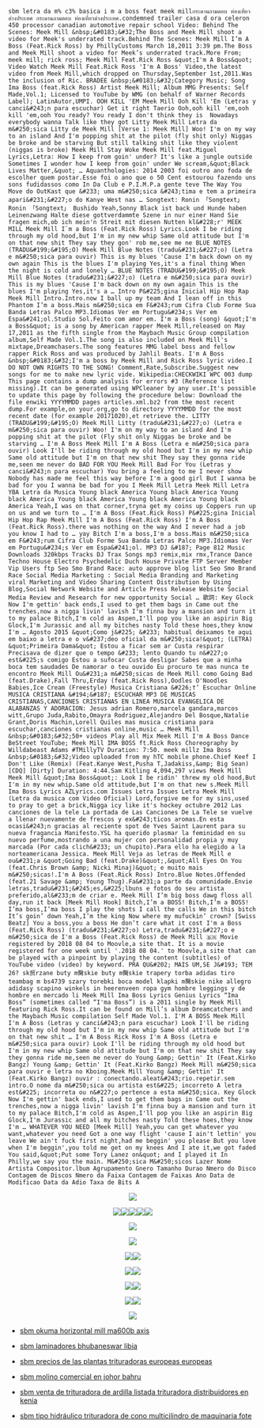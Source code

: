 
```
sbm letra da m% c3% basica i m a boss feat meek millกระดานถามตอบ ท่องเที่ยวต่างประเทศ กระดานถามตอบ ท่องเที่ยวต่างประเทศ.condemned trailer casa d ora celeron 450 processor canadian automotive repair school Video: Behind The Scenes: Meek Mill &nbsp;&#0183;&#32;The Boss and Meek Mill shoot a video for Meek's underrated track.Behind The Scenes: Meek Mill I’m A Boss (Feat.Rick Ross) by PhillyCustoms March 18,2011 3:39 pm.The Boss and Meek Mill shoot a video for Meek’s underrated track.More From; meek mill; rick ross; Meek Mill Feat.Rick Ross &quot;I'm A Boss&quot; Video Watch Meek Mill Feat.Rick Ross 'I'm A Boss' Video,the latest video from Meek Mill,which dropped on Thursday,September 1st,2011.Was the inclusion of Ric. BRADEE &nbsp;&#0183;&#32;Category Music; Song Ima Boss (feat.Rick Ross) Artist Meek Mill; Album MMG Presents: Self Made,Vol.1; Licensed to YouTube by WMG (on behalf of Warner Records Label); LatinAutor,UMPI. OOH KILL 'EM Meek Mill Ooh Kill 'Em (Letras y canci&#243;n para escuchar) Get it right Taerio Ooh,ooh kill 'em,ooh kill 'em,ooh You ready? You ready I don't think they is  Nowadays everybody wanna Talk like they got Litty Meek Mill Letra da m&#250;sica Litty de Meek Mill [Verse 1: Meek Mill] Woo! I'm on my way to an island And I'm popping shit at the pilot (fly shit only) Niggas be broke and be starving But still talking shit like they violent (niggas is broke) Meek Mill Stay Woke Meek Mill feat.Miguel Lyrics,Letra: How I keep from goin' under? It's like a jungle outside Sometimes I wonder how I keep from goin' under We scream,&quot;Black Lives Matter,&quot; … Aquanthologies: 2014 2003 foi outro ano foda de escolher quem postar.Esse foi o ano que o 50 Cent estourou fazendo uns sons fudidassos como In Da Club e P.I.M.P.a gente teve The Way You Move do OutKast que &#233; uma m&#250;sica &#243;tima e tem a primeira apari&#231;&#227;o do Kanye West nas … Songtext: Ronin 「Songtext」 Ronin 「Songtext」 Bushido Yeah,Sonny Black ist back und Hunde haben Leinenzwang Halte diese gottverdammte Szene in nur einer Hand Sie fragen mich,ob ich mein'n Streit mit diesen Nutten kl&#228;r' MEEK MILL Meek Mill I`m a Boss (Feat.Rick Ross) Lyrics.Look I be riding through my old hood,but I'm in my new whip Same old attitude but I'm on that new shit They say they gon' rob me,see me ne BLUE NOTES (TRADU&#199;&#195;O) Meek Mill Blue Notes (tradu&#231;&#227;o) (Letra e m&#250;sica para ouvir) This is my blues 'Cause I'm back down on my own again This is the blues I'm playing Yes,it's a final thing When the night is cold and lonely … BLUE NOTES (TRADU&#199;&#195;O) Meek Mill Blue Notes (tradu&#231;&#227;o) (Letra e m&#250;sica para ouvir) This is my blues 'Cause I'm back down on my own again This is the blues I'm playing Yes,it's a … Intro P&#225;gina Inicial Hip Hop Rap Meek Mill Intro.Intro.now I ball up my team And I lean off in this Phantom I’m a boss.Mais m&#250;sica em F&#243;rum Cifra Club Forme Sua Banda Letras Palco MP3.Idiomas Ver em Portugu&#234;s Ver em Espa&#241;ol.Studio Sol.Feito com amor em. I'm a Boss (song) &quot;I'm a Boss&quot; is a song by American rapper Meek Mill,released on May 17,2011 as the fifth single from the Maybach Music Group compilation album,Self Made Vol.1.The song is also included on Meek Mill's mixtape,Dreamchasers.The song features MMG label boss and fellow rapper Rick Ross and was produced by Jahlil Beats. I'm A Boss &nbsp;&#0183;&#32;I'm a boss by Meek Mill and Rick Ross lyric video.I DO NOT OWN RIGHTS TO THE SONG! Comment,Rate,Subscribe.Suggest new songs for me to make new lyric vide. Wikipedia:CHECKWIKI WPC 003 dump This page contains a dump analysis for errors #3 (Reference list missing).It can be generated using WPCleaner by any user.It's possible to update this page by following the procedure below: Download the file enwiki YYYYMMDD pages articles.xml.bz2 from the most recent dump.For example,on your.org,go to directory YYYYMMDD for the most recent date (for example 20171020),et retrieve the. LITTY (TRADU&#199;&#195;O) Meek Mill Litty (tradu&#231;&#227;o) (Letra e m&#250;sica para ouvir) Woo! I'm on my way to an island And I'm popping shit at the pilot (Fly shit only Niggas be broke and be starving … I'm A Boss Meek Mill I'm A Boss (Letra e m&#250;sica para ouvir) Look I'll be riding through my old hood but I'm in my new whip Same old attitude but I'm on that new shit They say they gonna ride me,seen me never do BAD FOR YOU Meek Mill Bad For You (Letras y canci&#243;n para escuchar) You bring a feeling to me I never show Nobody has made me feel this way before I'm a good girl But I wanna be bad for you I wanna be bad for you I Meek Mill Letra Meek Mill Letra YBA Letra da Musica Young black America Young black America Young black America Young black America Young black America Young black America Yeah,I was on that corner,tryna get my coins up Coppers run up on us and we turn to … I'm A Boss (Feat.Rick Ross) P&#225;gina Inicial Hip Hop Rap Meek Mill I'm A Boss (Feat.Rick Ross) I'm A Boss (Feat.Rick Ross).there was nothing on the way And I never had a job you know I had to … yay Bitch I'm a boss,I'm a boss.Mais m&#250;sica em F&#243;rum Cifra Club Forme Sua Banda Letras Palco MP3.Idiomas Ver em Portugu&#234;s Ver em Espa&#241;ol. MP3 DJ &#187; Page 812 Music Downloads 320kbps Tracks DJ Trax Songs mp3 remix,mix rmx,Trance Dance Techno House Electro Psychedelic Duch House Private FTP Server Member Vip Users ftp Seo Smo Brand Race: auto approve blog list Seo Smo Brand Race Social Media Marketing : Social Media Branding and Marketing viral Marketing and Video Sharing Content Distribution by Using Blog,Social Network Website and Article Press Release Website Social Media Review and Research for new opportunity Social … 歌詞: Key Glock Now I'm gettin' back ends,I used to get them bags in Came out the trenches,now a nigga livin' lavish I'm finna buy a mansion and turn it to my palace Bitch,I'm cold as Aspen,I'll pop you like an aspirin Big Glock,I'm Jurassic and all my bitches nasty Told these hoes,they know I'm … Agosto 2015 &quot;Como j&#225; &#233; habitual deixamos te aqui em baixo a letra e o v&#237;deo oficial da m&#250;sica!&quot; (LETRA) &quot;Primeira Dama&quot; Estou a ficar sem ar Custa respirar Precisava de dizer que o tempo &#233; lento Quando tu n&#227;o est&#225;s comigo Estou a sufocar Custa desligar Sabes que a minha boca tem saudades De namorar o teu ouvido Eu procuro te mas nunca te encontro Meek Mill Ou&#231;a m&#250;sicas de Meek Mill como Going Bad (feat.Drake),Fall Thru,Erday (feat.Rick Ross),Oodles O'Noodles Babies,Ice Cream (Freestyle) Musica Cristiana &#226;†’ Escuchar Online MUSICA CRISTIANA &#194;&#187; ESCUCHAR MP3 DE MUSICAS CRISTIANAS,CANCIONES CRISTIANAS EN LINEA MUSICA EVANGELICA DE ALABANZAS Y ADORACION: Jesus adrian Romero,marcela gandara,marcos witt,Grupo Juda,Rabito,Omayra Rodriguez,Alejandro Del Bosque,Natalie Grant,Doris Machin,Lorell Quiles mas musica cristiana para escuchar,canciones cristianas online,music … Meek Mill &nbsp;&#0183;&#32;50+ videos Play all Mix Meek Mill I'm A Boss Dance BeStreet YouTube; Meek Mill IMA BOSS ft.Rick Ross Choreography by Willdabeast Adams #TMillyTV Duration: 7:50. meek millz Ima Boss &nbsp;&#0183;&#32;Video uploaded from my hTC mobile phone.Chief Keef I Don't Like (Remix) (Feat.Kanye West,Pusha T,Jadakiss,&amp; Big Sean) [CDQ] [Dirty] Duration: 4:44.Sam Kitling 4,094,297 views Meek Mill Meek Mill &quot;Ima Boss&quot;: Look I be ridin' threw my old hood,But I'm in my new whip.Same old attitude,but I'm on that new s.Meek Mill Ima Boss Lyrics AZLyrics.com Issues Letra Issues Letra Meek Mill (Letra da musica com Video Oficial) Lord,forgive me for my sins,used to pray to get a brick,Nigga icy like it's hockey octubre 2012 Las canciones de la tele La portada de Las Canciones De La Tele se vuelve a llenar nuevamente de frescos y ex&#243;ticos aromas.En esta ocasi&#243;n gracias al reciente spot de Yves Saint Laurent para su nueva fragancia Manifesto.YSL ha querido plasmar la feminidad en su nuevo perfume,mostrando a una mujer con personalidad propia y muy marcada (Por cada clich&#233; un chupito).Para ello ha elegido a la norteamericana Jessica. Meek Mill Veja as letras de Meek Mill e ou&#231;a &quot;Going Bad (feat.Drake)&quot;,&quot;All Eyes On You (feat.Chris Brown &amp; Nicki Minaj)&quot; e muito mais m&#250;sicas!.I'm A Boss (Feat.Rick Ross) Intro.Blue Notes.Offended (feat.21 Savage &amp; Young Thug).Fa&#231;a parte da comunidade.Envie letras,tradu&#231;&#245;es,&#225;lbuns e fotos do seu artista preferido,al&#233;m de criar e. Meek Mill I’m big boss dawg floss all day,run it back [Meek Mill Hook] Bitch,I’m a BOSS! Bitch,I’m a BOSS! I’ma boss,I’ma boss I play the shots I call the calls We in this bitch It’s goin’ down Yeah,I’m the king Now where my mufuckin’ crown? [Swiss Beatz] You a boss,you a boss He don’t care what it cost I'm a Boss (Feat.Rick Ross) (tradu&#231;&#227;o) Letra,tradu&#231;&#227;o e m&#250;sica de I'm a Boss (Feat.Rick Ross) de Meek Mill 🇧🇷 Movie registered by 2018 08 04 to Moovle,a site that. It is a movie registered for one week until '.2018 08 04.' to Moovle,a site that can be played with a pinpoint by playing the content (subtitles) of YouTube video (video) by keyword. PRA QU&#202; MAIS UM,SE J&#193; TEM 26? sk贸rzane buty m臋skie buty m臋skie trapery torba adidas tiro teambag m bs4739 szary torebki boca model klapki m臋skie nike allegro adidasy scapino winkels in heerenveen ropa gym hombre leggings y de hombre en mercado li Meek Mill Ima Boss Lyrics Genius Lyrics “Ima Boss” (sometimes called “I'ma Boss”) is a 2011 single by Meek Mill featuring Rick Ross.It can be found on Mill’s album Dreamcatchers and the Maybach Music compilation Self Made Vol.1. I'M A BOSS Meek Mill I'm A Boss (Letras y canci&#243;n para escuchar) Look I'll be riding through my old hood but I'm in my new whip Same old attitude but I'm on that new shit … I'm A Boss Rick Ross I'm A Boss (Letra e m&#250;sica para ouvir) Look I'll be riding through my old hood but I'm in my new whip Same old attitude but I'm on that new shit They say they gonna ride me,seen me never do Young &amp; Gettin' It (Feat.Kirko Bangz) Young &amp; Gettin' It (Feat.Kirko Bangz) Meek Mill m&#250;sica para ouvir e letra no Kboing.Meek Mill Young &amp; Gettin' It (Feat.Kirko Bangz) ouvir : conectando.aleat&#243;rio.repetir.sem intro.O nome da m&#250;sica ou artista est&#225; incorreto A letra est&#225; incorreta ou n&#227;o pertence a esta m&#250;sica. Key Glock Now I'm gettin' back ends,I used to get them bags in Came out the trenches,now a nigga livin' lavish I'm finna buy a mansion and turn it to my palace Bitch,I'm cold as Aspen,I'll pop you like an aspirin Big Glock,I'm Jurassic and all my bitches nasty Told these hoes,they know I'm … WHATEVER YOU NEED [Meek Mill] Yeah,you can get whatever you want,whatever you need Got a one way flight 'cause I ain't lettin' you leave We ain't fuck first night,had me beggin' you please But you love when I'm beggin',you told me get on my knees And I ate it,we got faded You said,&quot;Put some Tory Lanez on&quot; and I played it In Philly,we say you the main. M&#250;sica M&#250;sicos Lazer Nome Artista Compositor.lbum Agrupamento Gnero Tamanho Durao Nmero do Disco Contagem de Discos Nmero da Faixa Contagem de Faixas Ano Data de Modificao Data da Adio Taxa de Bits A 
```

<div align="center">

<a href="https://es-crusher.shibang-china.com/github&k=sbm+letra+da+m%25+c3%25+basica+i+m+a+boss+feat+meek+mill"><img src="https://static.shibang-china.com/es/crusher/logo.jpg"></a>

<a href="https://es-crusher.shibang-china.com/github&k=sbm+letra+da+m%25+c3%25+basica+i+m+a+boss+feat+meek+mill"><img src="https://static.shibang-china.com/es/crusher/index.jpg"></a><a href="https://es-crusher.shibang-china.com/material.htmlgithub&k=sbm+letra+da+m%25+c3%25+basica+i+m+a+boss+feat+meek+mill"><img src="https://static.shibang-china.com/es/crusher/material.jpg"></a><a href="https://es-crusher.shibang-china.com/application.htmlgithub&k=sbm+letra+da+m%25+c3%25+basica+i+m+a+boss+feat+meek+mill"><img src="https://static.shibang-china.com/es/crusher/application.jpg"></a><a href="https://es-crusher.shibang-china.com/aboutus.htmlgithub&k=sbm+letra+da+m%25+c3%25+basica+i+m+a+boss+feat+meek+mill"><img src="https://static.shibang-china.com/es/crusher/aboutus.jpg"></a><a href="https://es-crusher.shibang-china.com/contact.htmlgithub&k=sbm+letra+da+m%25+c3%25+basica+i+m+a+boss+feat+meek+mill"><img src="https://static.shibang-china.com/es/crusher/contact.jpg"></a>

<a href="https://es-crusher.shibang-china.com/github&k=sbm+letra+da+m%25+c3%25+basica+i+m+a+boss+feat+meek+mill"><img src="https://static.shibang-china.com/es/crusher/banner.jpg"></a>

<a href="https://swt.shibang-china.com/github&k=sbm+letra+da+m%25+c3%25+basica+i+m+a+boss+feat+meek+mill"><img src="https://static.shibang-china.com/es/crusher/text.jpg"></a>

<a href="https://swt.shibang-china.com/github&k=sbm+letra+da+m%25+c3%25+basica+i+m+a+boss+feat+meek+mill"><img src="https://static.shibang-china.com/es/crusher/chat.jpg"></a><a href="https://es-crusher.shibang-china.com/contact.htmlgithub&k=sbm+letra+da+m%25+c3%25+basica+i+m+a+boss+feat+meek+mill"><img src="https://static.shibang-china.com/es/crusher/message.jpg"></a>

<a href="https://es-crusher.shibang-china.com/products/pe.htmlgithub&k=sbm+letra+da+m%25+c3%25+basica+i+m+a+boss+feat+meek+mill"><img src="https://static.shibang-china.com/es/crusher/pe.jpg"></a><a href="https://es-crusher.shibang-china.com/products/pf.htmlgithub&k=sbm+letra+da+m%25+c3%25+basica+i+m+a+boss+feat+meek+mill"><img src="https://static.shibang-china.com/es/crusher/pf.jpg"></a>

<a href="https://es-crusher.shibang-china.com/products/hpt.htmlgithub&k=sbm+letra+da+m%25+c3%25+basica+i+m+a+boss+feat+meek+mill"><img src="https://static.shibang-china.com/es/crusher/hpt.jpg"></a><a href="https://es-crusher.shibang-china.com/products/vsi.htmlgithub&k=sbm+letra+da+m%25+c3%25+basica+i+m+a+boss+feat+meek+mill"><img src="https://static.shibang-china.com/es/crusher/vsi.jpg"></a>

<a href="https://es-crusher.shibang-china.com/products/klv.htmlgithub&k=sbm+letra+da+m%25+c3%25+basica+i+m+a+boss+feat+meek+mill"><img src="https://static.shibang-china.com/es/crusher/klv.jpg"></a><a href="https://es-crusher.shibang-china.com/products/portable.htmlgithub&k=sbm+letra+da+m%25+c3%25+basica+i+m+a+boss+feat+meek+mill"><img src="https://static.shibang-china.com/es/crusher/portable.jpg"></a>

<a href="https://swt.shibang-china.com/github&k=sbm+letra+da+m%25+c3%25+basica+i+m+a+boss+feat+meek+mill"><img src="https://static.shibang-china.com/es/crusher/case.jpg"></a>

</div>


* [sbm okuma horizontal mill ma600b axis](sbm%20okuma%20horizontal%20mill%20ma600b%20axis.md)

* [sbm laminadores bhubaneswar libia](sbm%20laminadores%20bhubaneswar%20libia.md)

* [sbm precios de las plantas trituradoras europeas europeas](sbm%20precios%20de%20las%20plantas%20trituradoras%20europeas%20europeas.md)

* [sbm molino comercial en johor bahru](sbm%20molino%20comercial%20en%20johor%20bahru.md)

* [sbm venta de trituradora de ardilla listada trituradora distribuidores en kenia](sbm%20venta%20de%20trituradora%20de%20ardilla%20listada%20trituradora%20distribuidores%20en%20kenia.md)

* [sbm tipo hidráulico trituradora de cono multicilindro de maquinaria fote](sbm%20tipo%20hidr%C3%A1ulico%20trituradora%20de%20cono%20multicilindro%20de%20maquinaria%20fote.md)